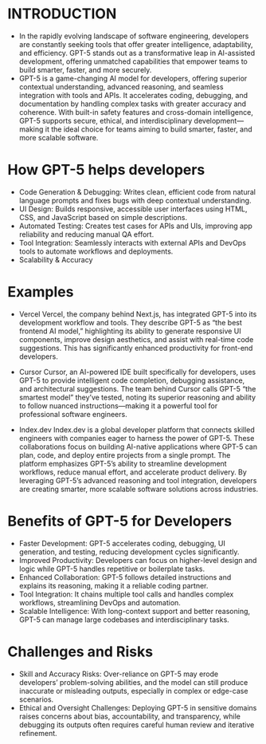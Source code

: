 # INTRODUCTION
 * In the rapidly evolving landscape of software engineering, developers are constantly seeking tools that offer greater intelligence, adaptability, and efficiency. GPT-5 stands out as a transformative leap in AI-assisted development, offering unmatched capabilities that empower teams to build smarter, faster, and more securely.
* GPT-5 is a game-changing AI model for developers, offering superior contextual understanding, advanced reasoning, and seamless integration with tools and APIs. It accelerates coding, debugging, and documentation by handling complex tasks with greater accuracy and coherence. With built-in safety features and cross-domain intelligence, GPT-5 supports secure, ethical, and interdisciplinary development—making it the ideal choice for teams aiming to build smarter, faster, and more scalable software.

# How GPT-5 helps developers
* Code Generation & Debugging: Writes clean, efficient code from natural language prompts and fixes bugs with deep contextual understanding.
* UI Design: Builds responsive, accessible user interfaces using HTML, CSS, and JavaScript based on simple descriptions.
* Automated Testing: Creates test cases for APIs and UIs, improving app reliability and reducing manual QA effort.
* Tool Integration: Seamlessly interacts with external APIs and DevOps tools to automate workflows and deployments.
* Scalability & Accuracy

# Examples
* Vercel
  Vercel, the company behind Next.js, has integrated GPT-5 into its development workflow and tools. They describe GPT-5 as “the best frontend AI model,” highlighting its ability to generate responsive UI components, improve design aesthetics, and assist with real-time code suggestions. This has significantly enhanced productivity for front-end developers.

* Cursor
  Cursor, an AI-powered IDE built specifically for developers, uses GPT-5 to provide intelligent code completion, debugging assistance, and architectural suggestions. The team behind Cursor calls GPT-5 “the smartest model” they’ve tested, noting its superior reasoning and ability to follow nuanced instructions—making it a powerful tool for professional software engineers.

* Index.dev
  Index.dev is a global developer platform that connects skilled engineers with companies eager to harness the power of GPT-5. These collaborations focus on building AI-native applications where GPT-5 can plan, code, and deploy entire projects from a single prompt. The platform emphasizes GPT-5’s ability to streamline development workflows, reduce manual effort, and accelerate product delivery. By leveraging GPT-5’s advanced reasoning and tool integration, developers are creating smarter, more scalable software solutions across industries.

# Benefits of GPT-5 for Developers
* Faster Development: GPT-5 accelerates coding, debugging, UI generation, and testing, reducing development cycles significantly.
* Improved Productivity: Developers can focus on higher-level design and logic while GPT-5 handles repetitive or boilerplate tasks.
* Enhanced Collaboration: GPT-5 follows detailed instructions and explains its reasoning, making it a reliable coding partner.
* Tool Integration: It chains multiple tool calls and handles complex workflows, streamlining DevOps and automation.
* Scalable Intelligence: With long-context support and better reasoning, GPT-5 can manage large codebases and interdisciplinary tasks.

# Challenges and Risks
* Skill and Accuracy Risks: Over-reliance on GPT-5 may erode developers’ problem-solving abilities, and the model can still produce inaccurate or misleading outputs, especially in complex or edge-case scenarios.
* Ethical and Oversight Challenges: Deploying GPT-5 in sensitive domains raises concerns about bias, accountability, and transparency, while debugging its outputs often requires careful human review and iterative refinement.

#
